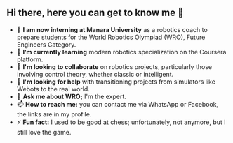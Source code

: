 ## Hi there, here you can get to know me 👋

- 🔭 **I am now interning at Manara University** as a robotics coach to prepare students for the World Robotics Olympiad (WRO), Future Engineers Category.  
- 🌱 **I’m currently learning** modern robotics specialization on the Coursera platform.  
- 👯 **I'm looking to collaborate** on robotics projects, particularly those involving control theory, whether classic or intelligent.  
- 🤔 **I'm looking for help** with transitioning projects from simulators like Webots to the real world.  
- 💬 **Ask me about WRO;** I'm the expert.  
- 📫 **How to reach me:** you can contact me via WhatsApp or Facebook, the links are in my profile.  
- ⚡ **Fun fact:** I used to be good at chess; unfortunately, not anymore, but I still love the game.  

